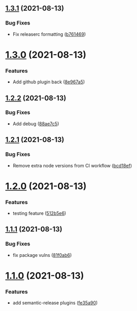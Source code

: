 ## [1.3.1](https://github.com/simplekarl/versioning/compare/v1.3.0...v1.3.1) (2021-08-13)


### Bug Fixes

* Fix releaserc formatting ([b761469](https://github.com/simplekarl/versioning/commit/b761469beae3876736e97d54a8c93faf0439ebaf))

# [1.3.0](https://github.com/simplekarl/versioning/compare/v1.2.2...v1.3.0) (2021-08-13)


### Features

* Add github plugin back ([8e967a5](https://github.com/simplekarl/versioning/commit/8e967a50f746b4fb5a8fa46528a6b4bdd9b55446))

## [1.2.2](https://github.com/simplekarl/versioning/compare/v1.2.1...v1.2.2) (2021-08-13)


### Bug Fixes

* Add debug ([88ae7c5](https://github.com/simplekarl/versioning/commit/88ae7c5744b57d0d3643ef89e9380951968ce0e7))

## [1.2.1](https://github.com/simplekarl/versioning/compare/v1.2.0...v1.2.1) (2021-08-13)


### Bug Fixes

* Remove extra node versions from CI workflow ([bcd18ef](https://github.com/simplekarl/versioning/commit/bcd18ef9c275bd1c05857310a048069ed2ec5683))

# [1.2.0](https://github.com/simplekarl/versioning/compare/v1.1.1...v1.2.0) (2021-08-13)


### Features

* testing feature ([512b5e6](https://github.com/simplekarl/versioning/commit/512b5e61eb264e21ed03c6a9579455f03c3fedb6))

## [1.1.1](https://github.com/simplekarl/versioning/compare/v1.1.0...v1.1.1) (2021-08-13)


### Bug Fixes

* fix package vulns ([81f0ab6](https://github.com/simplekarl/versioning/commit/81f0ab691f0eca5b37b32955411fdb587afc9d90))

# [1.1.0](https://github.com/simplekarl/versioning/compare/v1.0.0...v1.1.0) (2021-08-13)


### Features

* add semantic-release plugins ([fe35a90](https://github.com/simplekarl/versioning/commit/fe35a9093edddb4edfb4bd68a61af819fce77733))
